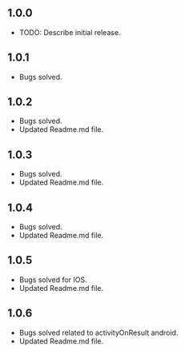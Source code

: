 ## 1.0.0

* TODO: Describe initial release.

## 1.0.1

* Bugs solved.

## 1.0.2

* Bugs solved.
* Updated Readme.md file.

## 1.0.3

* Bugs solved.
* Updated Readme.md file.

## 1.0.4

* Bugs solved.
* Updated Readme.md file.

## 1.0.5

* Bugs solved for IOS.
* Updated Readme.md file.

## 1.0.6

* Bugs solved related to activityOnResult android.
* Updated Readme.md file.